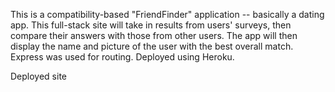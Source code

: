 This is a compatibility-based "FriendFinder" application -- basically a dating app. 
This full-stack site will take in results from users' surveys, then compare their answers with those from other users. 
The app will then display the name and picture of the user with the best overall match.
Express was used for routing. Deployed using Heroku.

Deployed site 

